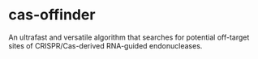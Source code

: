cas-offinder
============

An ultrafast and versatile algorithm that searches for potential off-target sites of CRISPR/Cas-derived RNA-guided endonucleases.
